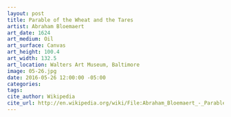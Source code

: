 ```yaml
---
layout: post
title: Parable of the Wheat and the Tares
artist: Abraham Bloemaert
art_date: 1624
art_medium: Oil
art_surface: Canvas
art_height: 100.4
art_width: 132.5
art_location: Walters Art Museum, Baltimore
image: 05-26.jpg
date: 2016-05-26 12:00:00 -05:00
categories:
tags:
cite_author: Wikipedia
cite_url: http://en.wikipedia.org/wiki/File:Abraham_Bloemaert_-_Parable_of_the_Wheat_and_the_Tares_-_Walters_372505.jpg
---
```

